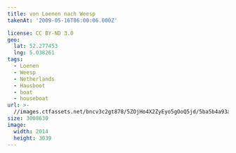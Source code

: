 ```yaml
---
title: von Loenen nach Weesp
takenAt: '2009-05-16T06:00:06.000Z'

license: CC BY-ND 3.0
geo:
  lat: 52.277453
  lng: 5.038261
tags:
  - Loenen
  - Weesp
  - Netherlands
  - Hausboot
  - boat
  - houseboat
url: >-
  //images.ctfassets.net/bncv3c2gt878/5ZOjHo4X2ZyEyo5gOoQ5jd/5ba5b4a93a22a04332d284e6737ce1df/von-loenen-nach-weesp_4356570736_o
size: 3008630
image:
  width: 2014
  height: 3039
---
```

